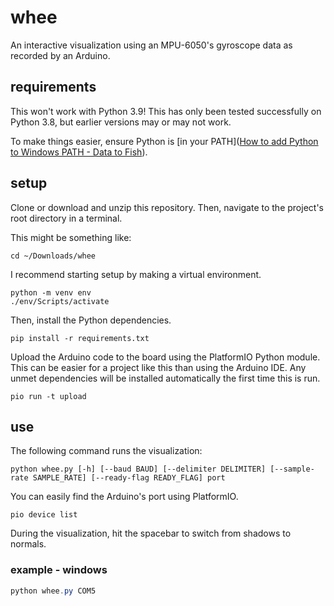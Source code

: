 # whee

An interactive visualization using an MPU-6050's gyroscope data as recorded by an Arduino.

## requirements

This won't work with Python 3.9! This has only been tested successfully on Python 3.8, but earlier versions may or may not work. 

To make things easier, ensure Python is [in your PATH]([How to add Python to Windows PATH - Data to Fish](https://datatofish.com/add-python-to-windows-path/)).

## setup

Clone or download and unzip this repository. Then, navigate to the project's root directory in a terminal.

This might be something like:

```shell
cd ~/Downloads/whee
```

I recommend starting setup by making a virtual environment.

```shell
python -m venv env
./env/Scripts/activate
```

Then, install the Python dependencies.

```shell
pip install -r requirements.txt
```

Upload the Arduino code to the board using the PlatformIO Python module. This can be easier for a project like this than using the Arduino IDE. Any unmet dependencies will be installed automatically the first time this is run.

```shell
pio run -t upload
```

## use

The following command runs the visualization:

```shell
python whee.py [-h] [--baud BAUD] [--delimiter DELIMITER] [--sample-rate SAMPLE_RATE] [--ready-flag READY_FLAG] port
```

You can easily find the Arduino's port using PlatformIO.

```shell
pio device list
```

During the visualization, hit the spacebar to switch from shadows to normals.

### example - windows

```powershell
python whee.py COM5
```


